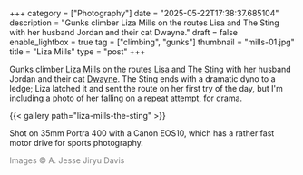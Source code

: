 +++
category = ["Photography"]
date = "2025-05-22T17:38:37.685104"
description = "Gunks climber Liza Mills on the routes Lisa and The Sting with her husband Jordan and their cat Dwayne."
draft = false
enable_lightbox = true
tag = ["climbing", "gunks"]
thumbnail = "mills-01.jpg"
title = "Liza Mills"
type = "post"
+++

Gunks climber [Liza Mills](https://www.instagram.com/liza___mills/) on the routes [Lisa](https://www.mountainproject.com/route/106148478/lisa) and [The Sting](https://www.mountainproject.com/route/105898985/the-sting) with her husband Jordan and their cat [Dwayne](https://www.instagram.com/dwaynetheadventurecat/). The Sting ends with a dramatic dyno to a ledge; Liza latched it and sent the route on her first try of the day, but I'm including a photo of her falling on a repeat attempt, for drama.

{{< gallery path="liza-mills-the-sting" >}}

Shot on 35mm Portra 400 with a Canon EOS10, which has a rather fast motor drive for sports photography.

<span style="color: gray">Images &copy; A. Jesse Jiryu Davis</span>
